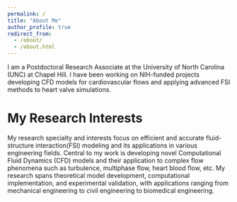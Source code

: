 ```yaml
---
permalink: /
title: "About Me"
author_profile: true
redirect_from: 
  - /about/
  - /about.html
---
```


I am a Postdoctoral Research Associate at the University of North Carolina (UNC) at Chapel Hill. I have been working on NIH-funded projects developing CFD models for cardiovascular flows and applying advanced FSI methods
to heart valve simulations. 

My Research Interests
======
My research specialty and interests focus on efficient and accurate fluid-structure interaction(FSI) modeling and its applications in various engineering fields. Central to my work is developing novel Computational Fluid Dynamics (CFD) models and their application to complex flow phenomena such as turbulence, multiphase flow, heart blood flow, etc. My research spans theoretical model development, computational implementation, and experimental validation, with applications ranging from mechanical engineering to civil engineering to biomedical engineering.  
